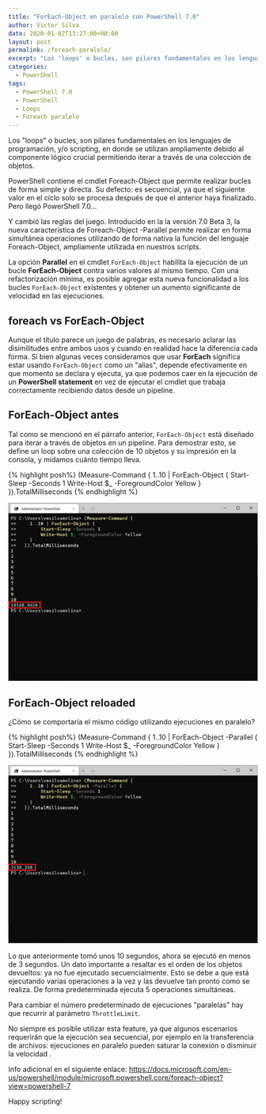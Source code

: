 ```yaml
--- 
title: "ForEach-Object en paralelo con PowerShell 7.0"
author: Victor Silva
date: 2020-01-02T13:27:00+00:00 
layout: post 
permalink: /foreach-paralelo/
excerpt: "Los 'loops' o bucles, son pilares fundamentales en los lenguajes de programación/scripting en donde se utilizan ampliamente debido al componente lógico crucial permitiendo iterar a través de una colección de objetos." 
categories: 
  - PowerShell
tags: 
  - PowerShell 7.0
  - PowerShell
  - Loops
  - Foreach paralelo
---
```


Los "loops" o bucles, son pilares fundamentales en los lenguajes de programación, y/o scripting, en donde se utilizan ampliamente debido al componente lógico crucial permitiendo iterar a través de una colección de objetos.

PowerShell contiene el cmdlet Foreach-Object que permite realizar bucles de forma simple y directa. Su defecto: es secuencial, ya que el siguiente valor en el ciclo solo se procesa después de que el anterior haya finalizado. Pero llegó PowerShell 7.0...

Y cambió las reglas del juego. Introducido en la la versión 7.0 Beta 3, la nueva característica de Foreach-Object -Parallel permite realizar en forma simultánea operaciones utilizando de forma nativa la función del lenguaje Foreach-Object, ampliamente utilizada en nuestros scripts.

La opción **Parallel** en el cmdlet `ForEach-Object` habilita la ejecución de un bucle **ForEach-Object** contra varios valores al mismo tiempo. Con una refactorización mínima, es posible agregar esta nueva funcionalidad a los bucles `ForEach-Object` existentes y obtener un aumento significante de velocidad en las ejecuciones.

## foreach vs ForEach-Object

Aunque el título parece un juego de palabras, es necesario aclarar las disimilitudes entre ambos usos y cuando en realidad hace la diferencia cada forma. Si bien algunas veces consideramos que usar **ForEach** significa estar usando `ForEach-Object` como un "alias", depende efectivamente en que momento se declara y ejecuta, ya que podemos caer en la ejecución de un **PowerShell statement** en vez de ejecutar el cmdlet que trabaja correctamente recibiendo datos desde un pipeline.

## ForEach-Object antes

Tal como se mencionó en el párrafo anterior, `ForEach-Object` está diseñado para iterar a través de objetos en un pipeline. Para demostrar esto, se define un loop sobre una colección de 10 objetos y su impresión en la consola, y midamos cuánto tiempo lleva.

{% highlight posh%}
(Measure-Command {
  1..10 | ForEach-Object {
    Start-Sleep -Seconds 1
    Write-Host $_ -ForegroundColor Yellow
  }
}).TotalMilliseconds
{% endhighlight %}

<img src="/assets/images/postsImages/PS_7_Parallel_0.png" class="alignnone">

## ForEach-Object reloaded

¿Cómo se comportaría el mismo código utilizando ejecuciones en paralelo?

{% highlight posh%}
(Measure-Command {
  1..10 | ForEach-Object -Parallel {
    Start-Sleep -Seconds 1
    Write-Host $_ -ForegroundColor Yellow
  }
}).TotalMilliseconds
{% endhighlight %}

<img src="/assets/images/postsImages/PS_7_Parallel_1.png" class="alignnone">

Lo que anteriormente tomó unos 10 segundos, ahora se ejecutó en menos de 3 segundos. Un dato importante a resaltar es el orden de los objetos devueltos: ya no fue ejecutado secuencialmente. Esto se debe a que está ejecutando varias operaciones a la vez y las devuelve tan pronto como se realiza. De forma predeterminada ejecuta 5 operaciones simultáneas.

Para cambiar el número predeterminado de ejecuciones "paralelas" hay que recurrir al parámetro `ThrottleLimit`. 

No siempre es posible utilizar esta feature, ya que algunos escenarios requerirán que la ejecución sea secuencial, por ejemplo en la transferencia de archivos: ejecuciones en paralelo pueden saturar la conexión o disminuir la velocidad .

Info adicional en el siguiente enlace: https://docs.microsoft.com/en-us/powershell/module/microsoft.powershell.core/foreach-object?view=powershell-7

Happy scripting!